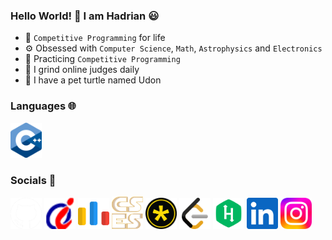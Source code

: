### Hello World! 👋 I am Hadrian 😃
- 🧠 ```Competitive Programming``` for life
- ⚙️ Obsessed with ```Computer Science```, ```Math```, ```Astrophysics``` and ```Electronics```
- 🌱 Practicing ```Competitive Programming```
- 🔨 I grind online judges daily
- 🐢 I have a pet turtle named Udon
### Languages 🌐
[<img width="50px" src="languages/cpp.png"/>](https://www.stroustrup.com/)
### Socials 🤝
[<img width="50px" src="socials/github.png"/>](https://github.com/udontur)
[<img width="50px" src="socials/hkoj.png"/>](https://judge.hkoi.org/user/wy_hadrianlau)
[<img width="50px" src="socials/codeforces.png"/>](https://codeforces.com/profile/Lau_Needs_A)
[<img width="50px" src="socials/cses.png"/>](https://cses.fi/user/216220)
[<img width="50px" src="socials/dmoj.png"/>](https://dmoj.ca/user/udontur)
[<img width="50px" src="socials/leetcode.png"/>](https://leetcode.com/udontur/)
[<img width="50px" src="socials/hackerrank.png"/>](https://www.hackerrank.com/profile/udontur)
[<img width="50px" src="socials/linkedin.png"/>](https://www.linkedin.com/in/hadrianlaucs/)
[<img width="50px" src="socials/instagram.png"/>](https://www.instagram.com/udon.tur/)
